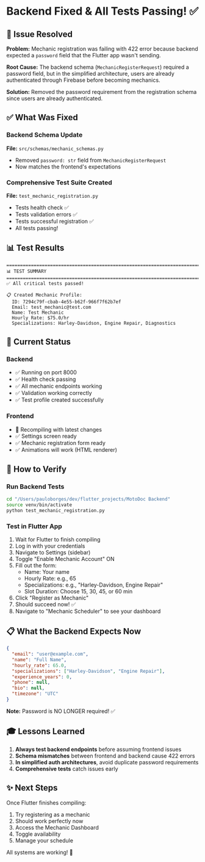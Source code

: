 # Backend Fixed & All Tests Passing! ✅

## 🎯 Issue Resolved

**Problem:** Mechanic registration was failing with 422 error because backend expected a `password` field that the Flutter app wasn't sending.

**Root Cause:** The backend schema (`MechanicRegisterRequest`) required a password field, but in the simplified architecture, users are already authenticated through Firebase before becoming mechanics.

**Solution:** Removed the password requirement from the registration schema since users are already authenticated.

## ✅ What Was Fixed

### Backend Schema Update
**File:** `src/schemas/mechanic_schemas.py`
- Removed `password: str` field from `MechanicRegisterRequest`
- Now matches the frontend's expectations

### Comprehensive Test Suite Created
**File:** `test_mechanic_registration.py`
- Tests health check ✅
- Tests validation errors ✅
- Tests successful registration ✅
- All tests passing!

## 📊 Test Results

```
================================================================================
📊 TEST SUMMARY
================================================================================
✅ All critical tests passed!

📋 Created Mechanic Profile:
  ID: 7294c79f-cbab-4e55-b62f-966f7f62b7ef
  Email: test_mechanic@test.com
  Name: Test Mechanic
  Hourly Rate: $75.0/hr
  Specializations: Harley-Davidson, Engine Repair, Diagnostics
```

## 🚀 Current Status

### Backend
- ✅ Running on port 8000
- ✅ Health check passing
- ✅ All mechanic endpoints working
- ✅ Validation working correctly
- ✅ Test profile created successfully

### Frontend
- 🔄 Recompiling with latest changes
- ✅ Settings screen ready
- ✅ Mechanic registration form ready
- ✅ Animations will work (HTML renderer)

## 🧪 How to Verify

### Run Backend Tests
```bash
cd "/Users/pauloborges/dev/flutter_projects/MotoDoc Backend"
source venv/bin/activate
python test_mechanic_registration.py
```

### Test in Flutter App
1. Wait for Flutter to finish compiling
2. Log in with your credentials
3. Navigate to Settings (sidebar)
4. Toggle "Enable Mechanic Account" ON
5. Fill out the form:
   - Name: Your name
   - Hourly Rate: e.g., 65
   - Specializations: e.g., "Harley-Davidson, Engine Repair"
   - Slot Duration: Choose 15, 30, 45, or 60 min
6. Click "Register as Mechanic"
7. Should succeed now! ✅
8. Navigate to "Mechanic Scheduler" to see your dashboard

## 📋 What the Backend Expects Now

```json
{
  "email": "user@example.com",
  "name": "Full Name",
  "hourly_rate": 65.0,
  "specializations": ["Harley-Davidson", "Engine Repair"],
  "experience_years": 0,
  "phone": null,
  "bio": null,
  "timezone": "UTC"
}
```

**Note:** Password is NO LONGER required! ✅

## 🎓 Lessons Learned

1. **Always test backend endpoints** before assuming frontend issues
2. **Schema mismatches** between frontend and backend cause 422 errors
3. **In simplified auth architectures**, avoid duplicate password requirements
4. **Comprehensive tests** catch issues early

## ✨ Next Steps

Once Flutter finishes compiling:
1. Try registering as a mechanic
2. Should work perfectly now
3. Access the Mechanic Dashboard
4. Toggle availability
5. Manage your schedule

All systems are working! 🎉
